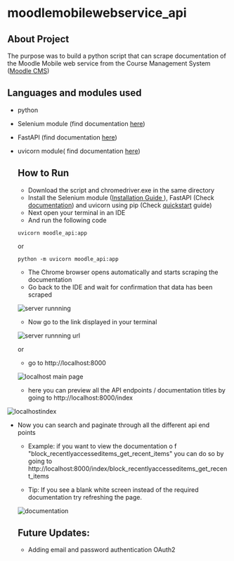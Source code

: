 # moodlemobilewebservice_api
## About Project
The purpose was to build a python script that can scrape documentation of the Moodle Mobile web service from the Course Management System (<a href="https://moodle.org/">Moodle CMS<a>)
## Languages and modules used
- python
- Selenium module (find documentation <a href="https://selenium-python.readthedocs.io/">here</a>)
- FastAPI (find documentation <a href = "https://fastapi.tiangolo.com/">here</a>)
- uvicorn module( find documentation <a href="https://www.uvicorn.org/">here</a>) 
  ## How to Run
  - Download the script and chromedriver.exe in the same directory
  - Install the Selenium module (<a href="https://pypi.org/project/selenium/">Installation Guide </a>), FastAPI (Check <a href="https://fastapi.tiangolo.com/tutorial/">documentation</a>) and uvicorn using pip (Check <a href="https://www.uvicorn.org/#quickstart">quickstart</a> guide)
  - Next open your terminal in an IDE
  - And run the following code 
  ```
  uvicorn moodle_api:app 
  ```
  or

  ```
  python -m uvicorn moodle_api:app 
  ```
  - The Chrome browser opens automatically and starts scraping the documentation 
  - Go back to the IDE and wait for confirmation that data has been scraped
  
  ![server runnning](https://user-images.githubusercontent.com/95640377/217568743-c38e835b-253a-4aed-94a3-2e08136caabd.jpg)
  -  Now go to the link displayed in your terminal
  
  ![server runnning url](https://user-images.githubusercontent.com/95640377/217569390-8741ebe5-4535-4e9c-9407-a2fd3454ff65.jpg)
  
  or
  
  - go to http://localhost:8000
  
  ![localhost main page](https://user-images.githubusercontent.com/95640377/217570136-32ae6ba1-dddc-4713-99bb-0a506c71f668.jpg)
  - here you can preview all the API endpoints / documentation titles by going to    http://localhost:8000/index
  
![localhostindex](https://user-images.githubusercontent.com/95640377/217571198-e844589d-083f-418b-9b6c-cdc61cedb800.jpg)
- Now you can search and paginate through all the different api end points
  - Example: if you want to view the documentation o f "block_recentlyaccesseditems_get_recent_items"
  you can do so by going to http://localhost:8000/index/block_recentlyaccesseditems_get_recent_items
  
  - Tip: If you see a blank white screen instead of the required documentation try refreshing the page.
  
  ![documentation](https://user-images.githubusercontent.com/95640377/217572403-a2c6a4f3-6c48-4cee-91c5-756f162eb6bb.jpg)
  
  ## Future Updates:
  - Adding email and password authentication  OAuth2
